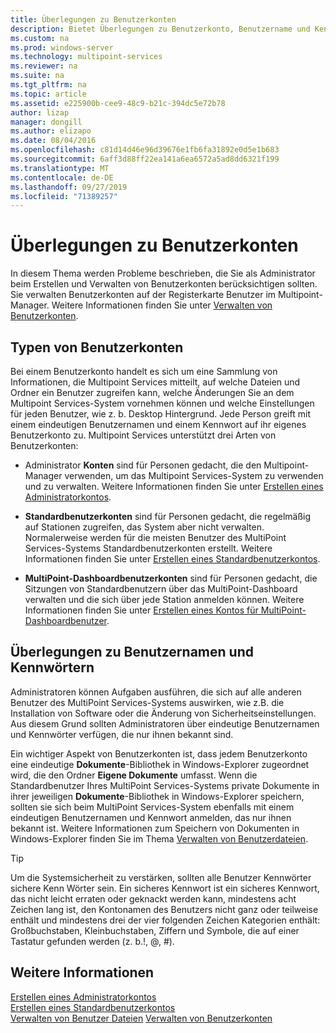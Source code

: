 ```yaml
---
title: Überlegungen zu Benutzerkonten
description: Bietet Überlegungen zu Benutzerkonto, Benutzername und Kennwort für Multipoint Services
ms.custom: na
ms.prod: windows-server
ms.technology: multipoint-services
ms.reviewer: na
ms.suite: na
ms.tgt_pltfrm: na
ms.topic: article
ms.assetid: e225900b-cee9-48c9-b21c-394dc5e72b78
author: lizap
manager: dongill
ms.author: elizapo
ms.date: 08/04/2016
ms.openlocfilehash: c81d14d46e96d39676e1fb6fa31892e0d5e1b683
ms.sourcegitcommit: 6aff3d88ff22ea141a6ea6572a5ad8dd6321f199
ms.translationtype: MT
ms.contentlocale: de-DE
ms.lasthandoff: 09/27/2019
ms.locfileid: "71389257"
---
```

# <a name="user-account-considerations"></a>Überlegungen zu Benutzerkonten
In diesem Thema werden Probleme beschrieben, die Sie als Administrator beim Erstellen und Verwalten von Benutzerkonten berücksichtigen sollten. Sie verwalten Benutzerkonten auf der Registerkarte Benutzer im Multipoint-Manager. Weitere Informationen finden Sie unter [Verwalten von Benutzerkonten](Manage-User-Accounts.md).  
  
## <a name="user-account-types"></a>Typen von Benutzerkonten  
Bei einem Benutzerkonto handelt es sich um eine Sammlung von Informationen, die Multipoint Services mitteilt, auf welche Dateien und Ordner ein Benutzer zugreifen kann, welche Änderungen Sie an dem Multipoint Services-System vornehmen können und welche Einstellungen für jeden Benutzer, wie z. b. Desktop Hintergrund. Jede Person greift mit einem eindeutigen Benutzernamen und einem Kennwort auf ihr eigenes Benutzerkonto zu. Multipoint Services unterstützt drei Arten von Benutzerkonten:  
  
-   Administrator **Konten** sind für Personen gedacht, die den Multipoint-Manager verwenden, um das Multipoint Services-System zu verwenden und zu verwalten. Weitere Informationen finden Sie unter [Erstellen eines Administratorkontos](Create-an-Administrative-User-Account.md).  
  
-   **Standardbenutzerkonten** sind für Personen gedacht, die regelmäßig auf Stationen zugreifen, das System aber nicht verwalten. Normalerweise werden für die meisten Benutzer des MultiPoint Services-Systems Standardbenutzerkonten erstellt. Weitere Informationen finden Sie unter [Erstellen eines Standardbenutzerkontos](Create-a-Standard-User-Account.md).  
  
-   **MultiPoint-Dashboardbenutzerkonten** sind für Personen gedacht, die Sitzungen von Standardbenutzern über das MultiPoint-Dashboard verwalten und die sich über jede Station anmelden können. Weitere Informationen finden Sie unter [Erstellen eines Kontos für MultiPoint-Dashboardbenutzer](Create-a-MultiPoint-Dashboard-User-Account.md).  
  
## <a name="user-name-and-password-considerations"></a>Überlegungen zu Benutzernamen und Kennwörtern  
Administratoren können Aufgaben ausführen, die sich auf alle anderen Benutzer des MultiPoint Services-Systems auswirken, wie z.B. die Installation von Software oder die Änderung von Sicherheitseinstellungen. Aus diesem Grund sollten Administratoren über eindeutige Benutzernamen und Kennwörter verfügen, die nur ihnen bekannt sind.  
  
Ein wichtiger Aspekt von Benutzerkonten ist, dass jedem Benutzerkonto eine eindeutige **Dokumente**-Bibliothek in Windows-Explorer zugeordnet wird, die den Ordner **Eigene Dokumente** umfasst. Wenn die Standardbenutzer Ihres MultiPoint Services-Systems private Dokumente in ihrer jeweiligen **Dokumente**-Bibliothek in Windows-Explorer speichern, sollten sie sich beim MultiPoint Services-System ebenfalls mit einem eindeutigen Benutzernamen und Kennwort anmelden, das nur ihnen bekannt ist. Weitere Informationen zum Speichern von Dokumenten in Windows-Explorer finden Sie im Thema [Verwalten von Benutzerdateien](Manage-User-Files.md).  
  
> [!TIP]  
> Um die Systemsicherheit zu verstärken, sollten alle Benutzer Kennwörter sichere Kenn Wörter sein. Ein sicheres Kennwort ist ein sicheres Kennwort, das nicht leicht erraten oder geknackt werden kann, mindestens acht Zeichen lang ist, den Kontonamen des Benutzers nicht ganz oder teilweise enthält und mindestens drei der vier folgenden Zeichen Kategorien enthält: Großbuchstaben, Kleinbuchstaben, Ziffern und Symbole, die auf einer Tastatur gefunden werden (z. b.!, @, #).  
  
## <a name="see-also"></a>Weitere Informationen  
[Erstellen eines Administratorkontos](Create-an-Administrative-User-Account.md)  
[Erstellen eines Standardbenutzerkontos](Create-a-Standard-User-Account.md)  
[Verwalten von Benutzer Dateien](Manage-User-Files.md)
[Verwalten von Benutzerkonten](Manage-User-Accounts.md)
